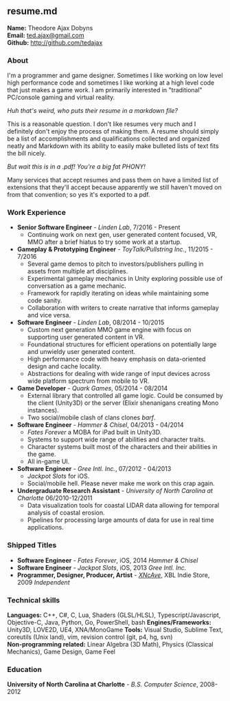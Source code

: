 ## resume.md

**Name:** Theodore Ajax Dobyns  
**Email:** ted.ajax@gmail.com  
**Github:** http://github.com/tedajax

### About
I'm a programmer and game designer.  Sometimes I like working on low level high performance code and sometimes I like working at a high level code that just makes a game work.  I am primarily interested in "traditional" PC/console gaming and virtual reality.

*Huh that's weird, who puts their resume in a markdown file?*

This is a reasonable question.  I don't like resumes very much and I definitely don't enjoy the process of making them.  A resume should simply be a list of accomplishments and qualifications collected and organized neatly and Markdown with its ability to easily make bulleted lists of text fits the bill nicely.

*But wait this is in a .pdf!  You're a big fat PHONY!*

Many services that accept resumes and pass them on have a limited list of extensions that they'll accept because apparently we still haven't moved on from that convention; so yes it's exported to a pdf.

### Work Experience
* **Senior Software Engineer** - *Linden Lab*, 7/2016 - Present
	* Continuing work on next gen, user generated content focused, VR, MMO after a brief hiatus to try some work at a startup.
* **Gameplay & Prototyping Engineer** - *ToyTalk/Pullstring Inc.*, 11/2015 - 7/2016
	* Several game demos to pitch to investors/publishers pulling in assets from multiple art disciplines.
	* Experimental gameplay mechanics in Unity exploring possible use of conversation as a game mechanic.
	* Framework for rapidly iterating on ideas while maintaining some code sanity.
	* Collaboration with writers to create narrative that informs gameplay and vice versa.
* **Software Engineer** - *Linden Lab*, 08/2014 - 10/2015
	* Custom next generation MMO game engine with focus on supporting user generated content in VR.
	* Foundational structures for efficient operations on potentially large and unwieldy user generated content.
	* High performance code with heavy emphasis on data-oriented design and cache locality.
	* Abstractions for dealing with wide range of input devices across wide platform spectrum from mobile to VR.
* **Game Developer** - *Quark Games*, 05/2014 - 08/2014
	* External library that controlled all game logic.  Could be consumed by the client (Unity3D) or the server (Elixir shenanigans creating Mono instances).
	* Two social/mobile clash of clans clones *barf*.
* **Software Engineer** - *Hammer & Chisel*, 04/2013 - 04/2014
	* *Fates Forever* a MOBA for iPad built in Unity3D.
	* Systems to support wide range of abilities and character traits.
	* Character systems built most of the characters and their abilities in the game.
	* All in-game UI.
* **Software Engineer** - *Gree Intl. Inc.*, 07/2012 - 04/2013
	* *Jackpot Slots* for iOS.
	* Social/mobile hell.  Please never make me work on this crap again.
* **Undergraduate Research Assistant** - *University of North Carolina at Charlotte* 06/2010-12/2011
	* Data visualization tools for coastal LIDAR data allowing for temporal analysis of coastal erosion.
	* Pipelines for processing large amounts of data for use in real time applications.

### Shipped Titles

* **Software Engineer** - *Fates Forever*, iOS, 2014 *Hammer & Chisel* 
* **Software Engineer** - *Jackpot Slots*, iOS, 2013 *Gree Intl. Inc.*
* **Programmer, Designer, Producer, Artist** - [*XNcAve*](http://www.mobygames.com/game/xnacave), XBL Indie Store, 2009 *Independent*

### Technical skills
**Languages:** C++, C#, C, Lua, Shaders (GLSL/HLSL), Typescript/Javascript, Objective-C, Java, Python, Go, PowerShell, bash
**Engines/Frameworks:** Unity3D, LOVE2D, UE4, XNA/MonoGame
**Tools:** Visual Studio, Sublime Text, coreutils (Unix land), vim, revision control (git, p4, hg, svn)  
**Non-programming related:** Linear Algebra (3D Math), Physics (Classical Mechanics), Game Design, Game Feel 

### Education
**University of North Carolina at Charlotte** - *B.S. Computer Science*,  2008-2012
